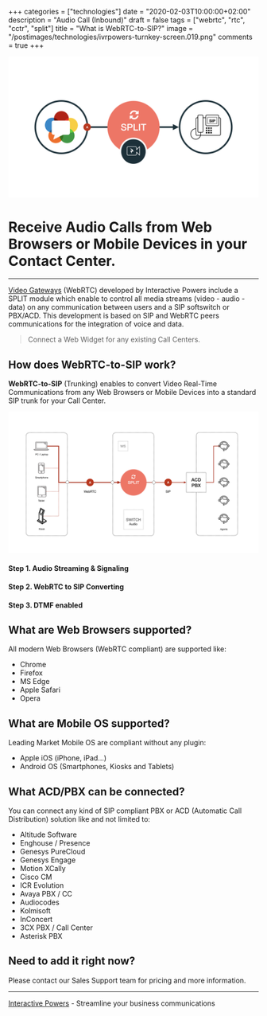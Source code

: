 +++
categories = ["technologies"]
date = "2020-02-03T10:00:00+02:00"
description = "Audio Call (Inbound)"
draft = false
tags = ["webrtc", "rtc", "cctr", "split"]
title = "What is WebRTC-to-SIP?"
image = "/postimages/technologies/ivrpowers-turnkey-screen.019.png"
comments = true
+++

![WebRTC-to-SIP trunking](/postimages/technologies/ivrpowers-turnkey-screen.019.png)

#	Receive Audio Calls from Web Browsers or Mobile Devices in your Contact Center.
---

[Video Gateways](https://ivrpowers.com/videortc) (WebRTC) developed by Interactive Powers include a SPLIT module which enable to control all media streams (video - audio - data) on any communication between users and a SIP softswitch or PBX/ACD. This development is based on SIP and WebRTC peers communications for the integration of voice and data.

> Connect a Web Widget for any existing Call Centers.

## How does WebRTC-to-SIP work?

 **WebRTC-to-SIP** (Trunking) enables to convert Video Real-Time Communications from any Web Browsers or Mobile Devices into a standard SIP trunk for your Call Center.

![WebRTC-to-SIP Diagram](/postimages/technologies/ivrpowers-turnkey-screen.022.png)

####	Step 1. Audio Streaming & Signaling

####	Step 2. WebRTC to SIP Converting

####	Step 3. DTMF enabled


##	What are Web Browsers supported?

All modern Web Browsers (WebRTC compliant) are supported like:

* Chrome
* Firefox
* MS Edge
* Apple Safari
* Opera

##	What are Mobile OS supported?

Leading Market Mobile OS are compliant without any plugin:

* Apple iOS (iPhone, iPad…)
* Android OS (Smartphones, Kiosks and Tablets)

##	What ACD/PBX can be connected?

You can connect any kind of SIP compliant PBX or ACD (Automatic Call Distribution) solution like and not limited to:

* Altitude Software
* Enghouse / Presence
* Genesys PureCloud
* Genesys Engage
* Motion XCally
* Cisco CM
* ICR Evolution
* Avaya PBX / CC
* Audiocodes
* Kolmisoft
* InConcert
* 3CX PBX / Call Center
* Asterisk PBX

##	Need to add it right now?

Please contact our Sales Support team for pricing and more information.

---
[Interactive Powers](http://www.ivrpowers.com/) - Streamline your business communications
